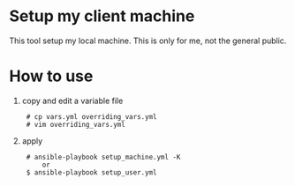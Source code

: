 # Setup my client machine
This tool setup my local machine.
This is only for me, not the general public.

# How to use
1. copy and edit a variable file

        # cp vars.yml overriding_vars.yml
        # vim overriding_vars.yml

2. apply

        # ansible-playbook setup_machine.yml -K
            or
        $ ansible-playbook setup_user.yml
